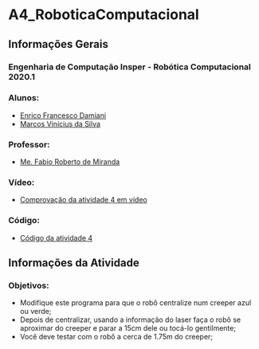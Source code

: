 # A4_RoboticaComputacional

<h2>Informações Gerais</h2>

<h3>Engenharia de Computação Insper - Robótica Computacional 2020.1</h3>

<h3>Alunos:</h3>
<ul>
  <li><a href=https://www.linkedin.com/in/enrico-damiani-125527196/>Enrico Francesco Damiani</a></li>
  <li><a href=https://www.linkedin.com/in/marcosvinis28/>Marcos Vinícius da Silva</a></li>
</ul>

<h3>Professor:</h3> 
<ul>
  <li><a href=https://www.linkedin.com/in/fabiodemiranda/>Me. Fabio Roberto de Miranda</a></li>
</ul>

<h3>Vídeo:</h3> 
<ul>
  <li><a href=https://www.youtube.com/watch?v=lYOpk9NUu0E&feature=youtu.be>Comprovação da atividade 4 em vídeo</a></li>
</ul>

<h3>Código:</h3> 
<ul>
  <li><a href=https://github.com/marcosvds/A4_RoboticaComputacional_2020.1/blob/master/ros/python_aula4/scripts/cor_A4.py>Código da atividade 4</a></li>
</ul>

<h2>Informações da Atividade</h2>

<h3>Objetivos:</h3>
<ul>
  <li>Modifique este programa para que o robô centralize num creeper azul ou verde;</li>
  <li>Depois de centralizar, usando a informação do laser faça o robô se aproximar do creeper e parar a 15cm dele ou tocá-lo gentilmente;</li>
  <li>Você deve testar com o robô a cerca de 1.75m do creeper;</li>
</ul>
